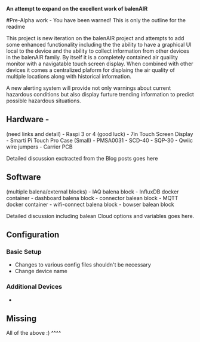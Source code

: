 **An attempt to expand on the excellent work of balenAIR**

#Pre-Alpha work - You have been warned! This is only the outline for the readme

This project is new iteration on the balenAIR project and attempts to add some enhanced functionality including the the ability
to have a graphical UI local to the device and the ability to collect information from other devices in the balenAIR family.  By itself it is a completely contained air quaility monitor with a navigatable touch screen display.  When combined with other devices it comes a centralized plaform for displaing the air quality of multiple locations along with historical information.   

A new alerting system will provide not only warnings about current hazardous conditions but also display furture trending information to predict possible hazardous situations. 

## Hardware - 
(need links and detail)
    - Raspi 3 or 4 (good luck)
    - 7in Touch Screen Display
    - Smarti Pi Touch Pro Case (Small)
    - PMSA0031
    - SCD-40
    - SQP-30
    - Qwiic wire jumpers
    - Carrier PCB

Detailed discussion exctracted from the Blog posts goes here

## Software
(multiple balena/external blocks)
    - IAQ balena block
    - InfluxDB docker container
    - dashboard balena block
    - connector balean block
    - MQTT docker container
    - wifi-connect balena block
    - bowser balean block

Detailed discussion including balean Cloud options and variables goes here.


## Configuration

### Basic Setup
- Changes to various config files shouldn't be necessary
- Change device name

### Additional Devices
- 
## Missing 

All of the above :) ^^^^

